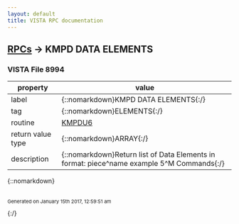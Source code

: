 ```yaml
---
layout: default
title: VISTA RPC documentation
---
```




## [RPCs](TableOfContent.md) &#8594; KMPD DATA ELEMENTS 



### VISTA File 8994 


 property | value 
--- | --- 
 label | {::nomarkdown}KMPD DATA ELEMENTS{:/}
 tag | {::nomarkdown}ELEMENTS{:/}
 routine | [KMPDU6](http://code.osehra.org/dox/Routine_KMPDU6_source.html)
 return value type | {::nomarkdown}ARRAY{:/}
 description | {::nomarkdown}Return list of Data Elements in format: piece^name example 5^M Commands{:/}

{::nomarkdown} <br/><br/><p style="font-size: 11px">Generated on January 15th 2017, 12:59:51 am</p>{:/}